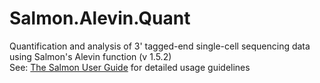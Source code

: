 # Salmon.Alevin.Quant
Quantification and analysis of 3' tagged-end single-cell sequencing data using Salmon's Alevin function (v 1.5.2)\
See: [The Salmon User Guide](https://salmon.readthedocs.io/en/latest/salmon.html#using-salmon) for detailed usage guidelines
